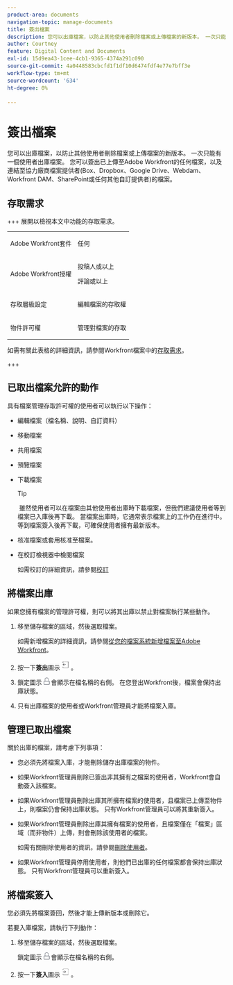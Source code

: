 ```yaml
---
product-area: documents
navigation-topic: manage-documents
title: 簽出檔案
description: 您可以出庫檔案，以防止其他使用者刪除檔案或上傳檔案的新版本。 一次只能有一個使用者出庫檔案。 您可以簽出已上傳至Adobe Workfront的任何檔案，以及連結至協力廠商檔案提供者(Box、Dropbox、Google Drive、Webdam、Workfront DAM、SharePoint或任何其他自訂提供者)的檔案。
author: Courtney
feature: Digital Content and Documents
exl-id: 15d9ea43-1cee-4cb1-9365-4374a291c090
source-git-commit: 4a0448583cbcfd1f1df10d6474fdf4e77e7bff3e
workflow-type: tm+mt
source-wordcount: '634'
ht-degree: 0%

---
```


# 簽出檔案

您可以出庫檔案，以防止其他使用者刪除檔案或上傳檔案的新版本。 一次只能有一個使用者出庫檔案。 您可以簽出已上傳至Adobe Workfront的任何檔案，以及連結至協力廠商檔案提供者(Box、Dropbox、Google Drive、Webdam、Workfront DAM、SharePoint或任何其他自訂提供者)的檔案。 

## 存取需求

+++ 展開以檢視本文中功能的存取需求。

<table style="table-layout:auto"> 
 <col> 
 <col> 
 <tbody> 
  <tr> 
   <td role="rowheader">Adobe Workfront套件</td> 
   <td> <p>任何</p> </td> 
  </tr> 
  <tr> 
   <td role="rowheader">Adobe Workfront授權</td> 
   <td> 
   <p>投稿人或以上</p>
   <p>評論或以上</p> </td> 
  </tr> 
  <tr> 
   <td role="rowheader">存取層級設定</td> 
   <td> <p>編輯檔案的存取權</p></td> 
  </tr> 
  <tr> 
   <td role="rowheader">物件許可權</td> 
   <td> <p>管理對檔案的存取</p> </td> 
  </tr> 
 </tbody> 
</table>

如需有關此表格的詳細資訊，請參閱Workfront檔案中的[存取需求](/help/quicksilver/administration-and-setup/add-users/access-levels-and-object-permissions/access-level-requirements-in-documentation.md)。

+++

## 已取出檔案允許的動作

具有檔案管理存取許可權的使用者可以執行以下操作：

* 編輯檔案（檔名稱、說明、自訂資料）
* 移動檔案
* 共用檔案
* 預覽檔案
* 下載檔案

  >[!TIP]
  >
  > 雖然使用者可以在檔案由其他使用者出庫時下載檔案，但我們建議使用者等到檔案已入庫後再下載。 當檔案出庫時，它通常表示檔案上的工作仍在進行中。 等到檔案簽入後再下載，可確保使用者擁有最新版本。

* 核准檔案或套用核准至檔案。
* 在校訂檢視器中檢閱檔案

  如需校訂的詳細資訊，請參閱[校訂](../../review-and-approve-work/proofing/proofing.md)

## 將檔案出庫

如果您擁有檔案的管理許可權，則可以將其出庫以禁止對檔案執行某些動作。 

1. 移至儲存檔案的區域，然後選取檔案。 

   如需新增檔案的詳細資訊，請參閱[從您的檔案系統新增檔案至Adobe Workfront](../../documents/adding-documents-to-workfront/add-documents-from-file-system.md)。

1. 按一下&#x200B;**簽出**&#x200B;圖示![簽出圖示](assets/check-out-25x23.png)。

1. 鎖定圖示![鎖定圖示](assets/lock-icon-locked-qs.png)會顯示在檔名稱的右側。 在您登出Workfront後，檔案會保持出庫狀態。
1. 只有出庫檔案的使用者或Workfront管理員才能將檔案入庫。

## 管理已取出檔案

關於出庫的檔案，請考慮下列事項：

* 您必須先將檔案入庫，才能刪除儲存出庫檔案的物件。 
* 如果Workfront管理員刪除已簽出非其擁有之檔案的使用者，Workfront會自動簽入該檔案。
* 如果Workfront管理員刪除出庫其所擁有檔案的使用者，且檔案已上傳至物件上，則檔案仍會保持出庫狀態。 只有Workfront管理員可以將其重新簽入。
* 如果Workfront管理員刪除出庫其擁有檔案的使用者，且檔案僅在「檔案」區域（而非物件）上傳，則會刪除該使用者的檔案。

  如需有關刪除使用者的資訊，請參閱[刪除使用者](../../administration-and-setup/add-users/create-and-manage-users/delete-a-user.md)。

* 如果Workfront管理員停用使用者，則他們已出庫的任何檔案都會保持出庫狀態。 只有Workfront管理員可以重新簽入。 

## 將檔案簽入

您必須先將檔案簽回，然後才能上傳新版本或刪除它。 

若要入庫檔案，請執行下列動作：

1. 移至儲存檔案的區域，然後選取檔案。 

   鎖定圖示![鎖定圖示](assets/lock-icon-locked-qs.png)會顯示在檔名稱的右側。

1. 按一下&#x200B;**簽入**&#x200B;圖示![簽入圖示](assets/check-in-25x22.png)。
